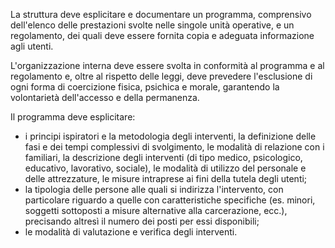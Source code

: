 La struttura deve esplicitare e documentare un programma, comprensivo dell'elenco delle prestazioni svolte nelle singole unità operative, e un regolamento, dei quali deve essere fornita copia e adeguata informazione agli utenti.

L'organizzazione interna deve essere svolta in conformità al programma e al regolamento e, oltre al rispetto delle leggi, deve prevedere l'esclusione di ogni forma di coercizione fisica, psichica e morale, garantendo la volontarietà dell'accesso e della permanenza.

Il programma deve esplicitare:
- i principi ispiratori e la metodologia degli interventi, la definizione delle fasi e dei tempi complessivi di svolgimento, le modalità di relazione con i familiari, la descrizione degli interventi (di tipo medico, psicologico, educativo, lavorativo, sociale), le modalità di utilizzo del personale e delle attrezzature, le misure intraprese ai fini della tutela degli utenti;
- la tipologia delle persone alle quali si indirizza l'intervento, con particolare riguardo a quelle con caratteristiche specifiche (es. minori, soggetti sottoposti a misure alternative alla carcerazione, ecc.), precisando altresì il numero dei posti per essi disponibili;
- le modalità di valutazione e verifica degli interventi.